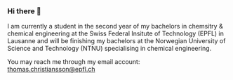 ### Hi there 👋
I am currently a student in the second year of my bachelors in chemsitry & chemical engineering at the Swiss Federal Insitute of Technology (EPFL) in Lausanne and will be finishing my bachelors at the Norwegian University of Science and Technology (NTNU) specialising in chemical engineering.

You may reach me through my email account: thomas.christiansson@epfl.ch


<!--
**ThomasCsson/ThomasCsson** is a ✨ _special_ ✨ repository because its `README.md` (this file) appears on your GitHub profile.

Here are some ideas to get you started:

- 🔭 I’m currently working on obtaining my bachelors in chemsitry & chemical engineering at the Swiss Federal Institute of Technology (EPFL)

- 📫 How to reach me: you can contact me via my email account: thomas.christiansson(at)epfl.ch

- ⚡ Fun fact: I can ride a bike without holding the handlebars !

